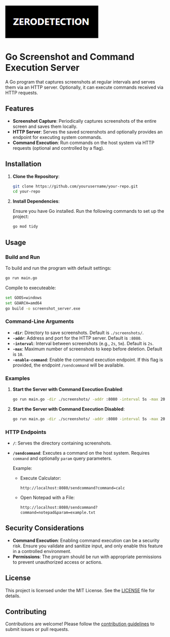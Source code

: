 [![Zero Detection Logo](https://github.com/ZERODETECTION/H9_Stage0/blob/main/logo_sm.png)](https://www.zerodetection.net/)


# Go Screenshot and Command Execution Server

A Go program that captures screenshots at regular intervals and serves them via an HTTP server. Optionally, it can execute commands received via HTTP requests.

## Features

- **Screenshot Capture**: Periodically captures screenshots of the entire screen and saves them locally.
- **HTTP Server**: Serves the saved screenshots and optionally provides an endpoint for executing system commands.
- **Command Execution**: Run commands on the host system via HTTP requests (optional and controlled by a flag).

## Installation

1. **Clone the Repository**:

   ```sh
   git clone https://github.com/yourusername/your-repo.git
   cd your-repo
   ```

2. **Install Dependencies**:

   Ensure you have Go installed. Run the following commands to set up the project:

   ```sh
   go mod tidy
   ```

## Usage

### Build and Run

To build and run the program with default settings:

```sh
go run main.go
```

Compile to executeable:
```sh
set GOOS=windows
set GOARCH=amd64
go build -o screenshot_server.exe
```

### Command-Line Arguments

- **`-dir`**: Directory to save screenshots. Default is `./screenshots/`.
- **`-addr`**: Address and port for the HTTP server. Default is `:8080`.
- **`-interval`**: Interval between screenshots (e.g., `2s`, `5m`). Default is `2s`.
- **`-max`**: Maximum number of screenshots to keep before deletion. Default is `10`.
- **`-enable-command`**: Enable the command execution endpoint. If this flag is provided, the endpoint `/sendcommand` will be available. 

### Examples

1. **Start the Server with Command Execution Enabled**:

   ```sh
   go run main.go -dir ./screenshots/ -addr :8080 -interval 5s -max 20 -enable-command
   ```

2. **Start the Server with Command Execution Disabled**:

   ```sh
   go run main.go -dir ./screenshots/ -addr :8080 -interval 5s -max 20
   ```

### HTTP Endpoints

- **`/`**: Serves the directory containing screenshots.
- **`/sendcommand`**: Executes a command on the host system. Requires `command` and optionally `param` query parameters.

  Example:

  - Execute Calculator:
  
    ```
    http://localhost:8080/sendcommand?command=calc
    ```

  - Open Notepad with a File:
  
    ```
    http://localhost:8080/sendcommand?command=notepad&param=example.txt
    ```

## Security Considerations

- **Command Execution**: Enabling command execution can be a security risk. Ensure you validate and sanitize input, and only enable this feature in a controlled environment.
- **Permissions**: The program should be run with appropriate permissions to prevent unauthorized access or actions.

## License

This project is licensed under the MIT License. See the [LICENSE](LICENSE) file for details.

## Contributing

Contributions are welcome! Please follow the [contribution guidelines](CONTRIBUTING.md) to submit issues or pull requests.
